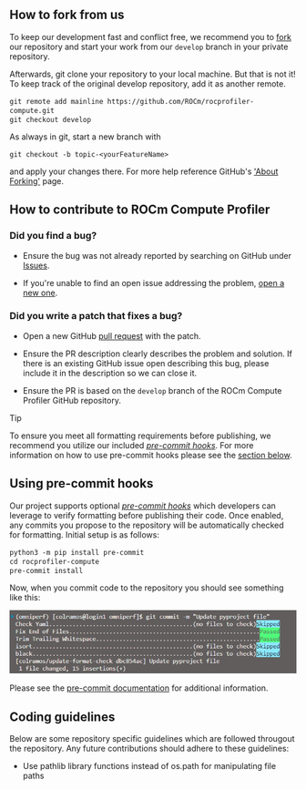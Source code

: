 ## How to fork from us

To keep our development fast and conflict free, we recommend you to [fork](https://github.com/ROCm/rocprofiler-compute/fork) our repository and start your work from our `develop` branch in your private repository.

Afterwards, git clone your repository to your local machine. But that is not it! To keep track of the original develop repository, add it as another remote.

```
git remote add mainline https://github.com/ROCm/rocprofiler-compute.git
git checkout develop
```

As always in git, start a new branch with

```
git checkout -b topic-<yourFeatureName>
```

and apply your changes there. For more help reference GitHub's ['About Forking'](https://docs.github.com/en/get-started/exploring-projects-on-github/contributing-to-a-project) page.

## How to contribute to ROCm Compute Profiler

### Did you find a bug?

- Ensure the bug was not already reported by searching on GitHub under [Issues](https://github.com/ROCm/rocprofiler-compute/issues).

- If you're unable to find an open issue addressing the problem, [open a new one](https://github.com/ROCm/rocprofiler-compute/issues/new).

### Did you write a patch that fixes a bug?

- Open a new GitHub [pull request](https://github.com/ROCm/rocprofiler-compute/compare) with the patch.

- Ensure the PR description clearly describes the problem and solution. If there is an existing GitHub issue open describing this bug, please include it in the description so we can close it.

- Ensure the PR is based on the `develop` branch of the ROCm Compute Profiler GitHub repository.

> [!TIP]
> To ensure you meet all formatting requirements before publishing, we recommend you utilize our included [*pre-commit hooks*](https://pre-commit.com/#introduction). For more information on how to use pre-commit hooks please see the [section below](#using-pre-commit-hooks).

## Using pre-commit hooks

Our project supports optional [*pre-commit hooks*](https://pre-commit.com/#introduction) which developers can leverage to verify formatting before publishing their code. Once enabled, any commits you propose to the repository will be automatically checked for formatting. Initial setup is as follows:

```console
python3 -m pip install pre-commit
cd rocprofiler-compute
pre-commit install
```

Now, when you commit code to the repository you should see something like this:

![A screen capture showing terminal output from a pre-commit hook](docs/data/contributing/pre-commit-hook.png)

Please see the [pre-commit documentation](https://pre-commit.com/#quick-start) for additional information.

## Coding guidelines

Below are some repository specific guidelines which are followed througout the repository.
Any future contributions should adhere to these guidelines:
* Use pathlib library functions instead of os.path for manipulating file paths